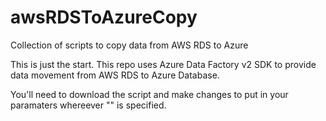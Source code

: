# awsRDSToAzureCopy
Collection of scripts to copy data from AWS RDS to Azure

This is just the start. This repo uses Azure Data Factory v2 SDK to provide data movement from AWS RDS to Azure Database.

You'll need to download the script and make changes to put in your paramaters whereever "<Your Value >" is specified.
  
